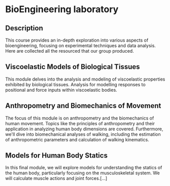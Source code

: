 # BioEngineering laboratory

## Description
This course provides an in-depth exploration into various aspects of bioengineering, focusing on experimental techniques and data analysis.
Here are collected all the resourced that our group produced. 

## Viscoelastic Models of Biological Tissues 
This module delves into the analysis and modeling of viscoelastic properties exhibited by biological tissues.
Analysis for modelling responses to positional and force inputs within viscoelastic bodies. 

## Anthropometry and Biomechanics of Movement 
The focus of this module is on anthropometry and the biomechanics of human movement.
Topics like the principles of anthropometry and their application in analyzing human body dimensions are covered.
Furthermore, we'll dive into biomechanical analyses of walking, including the estimation of anthropometric parameters and calculation of walking kinematics. 

## Models for Human Body Statics 
In this final module, we will explore models for understanding the statics of the human body, particularly focusing on the musculoskeletal system. 
We will calculate muscle actions and joint forces.[...]
